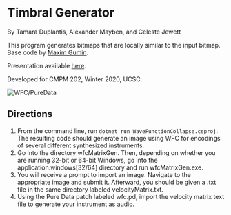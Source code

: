 # Timbral Generator
By Tamara Duplantis, Alexander Mayben, and Celeste Jewett

This program generates bitmaps that are locally similar to the input bitmap.  Base code by [Maxim Gumin](https://github.com/mxgmn).

Presentation available [here](https://docs.google.com/presentation/d/1ZgaelACxehbGvmVQtzQAKckEuWAsjyviJKJuH4M4Spw/edit?usp=sharing).

Developed for CMPM 202, Winter 2020, UCSC.

![WFC/PureData](https://i.imgur.com/mgCeSg9.png "Raw WFC output and accompanying Pure Data patch.")

## Directions
1. From the command line, run ```dotnet run WaveFunctionCollapse.csproj```.  The resulting code should generate an image using WFC for encodings of several different synthesized instruments.
2. Go into the directory wfcMatrixGen.  Then, depending on whether you are running 32-bit or 64-bit Windows, go into the application.windows[32/64] directory and run wfcMatrixGen.exe.
3. You will receive a prompt to import an image.  Navigate to the appropriate image and submit it.  Afterward, you should be given a .txt file in the same directory labeled velocityMatrix.txt.
4. Using the Pure Data patch labeled wfc.pd, import the velocity matrix text file to generate your instrument as audio.
